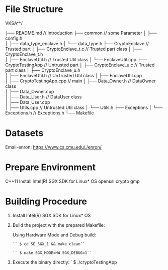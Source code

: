 # File Structure
VKSA^*/

├── README.md                                       //  introduction
├── common                                          //  some Parameter
│   ├── config.h                                    
│   ├── data_type_enclave.h
│   └── data_type.h
├── CryptoEnclave                                   //  Trusted part
│   ├── CryptoEnclave_t.c                           //  Trusted part class 
│   ├── CryptoEnclave_t.h   
│   ├── EnclaveUtil.h                               //  Trusted Util class
│   └── EnclaveUtil.cpp
├── CryptoTestingApp                                //  Untrusted part
│   ├── CryptoEnclave_u.c                           //  Trusted part class
│   ├── CryptoEnclave_u.h                           
│   ├── EnclaveUtil.h                               //  UnTrusted Util class
│   ├── EnclaveUtil.cpp               
│   ├── CryptoTestingApp.cpp                        //  main
│   ├── Data_Owner.h                                //  DataOwner class  
│   ├── Data_Owner.cpp                                    
│   ├── Data_User.h                                 //  DataUser class  
│   ├── Data_User.cpp                               
│   ├── Utils.cpp                                   //  Untrusted Util class
│   └── Utils.h
├── Exceptions
│   └── Exceptions.h                                //  Exceptions.h
└── Makefile
# Datasets
Email-enron: https://www.cs.cmu.edu/./enron/

# Prepare Environment
C++11
Install Intel(R) SGX SDK for Linux* OS
openssl
crypto
gmp

# Building Procedure
1. Install Intel(R) SGX SDK for Linux* OS
2. Build the project with the prepared Makefile:

   Using Hardware Mode and Debug build:
   
       `` $ cd SE_SGX_1 && make clean``
       
       `` $ make SGX_MODE=HW SGX_DEBUG=1``

3. Execute the binary directly:
  `
    $ ./cryptoTestingApp
